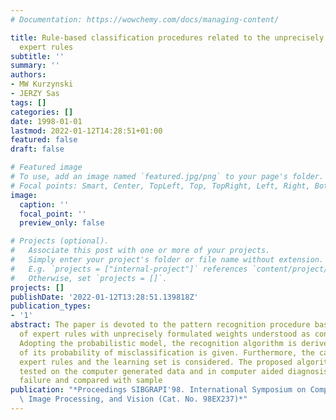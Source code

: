 ```yaml
---
# Documentation: https://wowchemy.com/docs/managing-content/

title: Rule-based classification procedures related to the unprecisely formulated
  expert rules
subtitle: ''
summary: ''
authors:
- MW Kurzynski
- JERZY Sas
tags: []
categories: []
date: 1998-01-01
lastmod: 2022-01-12T14:28:51+01:00
featured: false
draft: false

# Featured image
# To use, add an image named `featured.jpg/png` to your page's folder.
# Focal points: Smart, Center, TopLeft, Top, TopRight, Left, Right, BottomLeft, Bottom, BottomRight.
image:
  caption: ''
  focal_point: ''
  preview_only: false

# Projects (optional).
#   Associate this post with one or more of your projects.
#   Simply enter your project's folder or file name without extension.
#   E.g. `projects = ["internal-project"]` references `content/project/deep-learning/index.md`.
#   Otherwise, set `projects = []`.
projects: []
publishDate: '2022-01-12T13:28:51.139818Z'
publication_types:
- '1'
abstract: The paper is devoted to the pattern recognition procedure based on the set
  of expert rules with unprecisely formulated weights understood as conditional probabilities.
  Adopting the probabilistic model, the recognition algorithm is derived and evaluation
  of its probability of misclassification is given. Furthermore, the case with both
  expert rules and the learning set is considered. The proposed algorithms were empirically
  tested on the computer generated data and in computer aided diagnosis of acute renal
  failure and compared with sample
publication: "*Proceedings SIBGRAPI'98. International Symposium on Computer Graphics,\
  \ Image Processing, and Vision (Cat. No. 98EX237)*"
---
```


